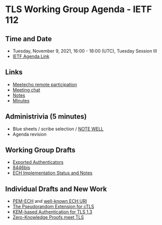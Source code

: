 # TLS Working Group Agenda - IETF 112

## Time and Date

* Tuesday, November 9, 2021, 16:00 - 18:00 (UTC), Tuesday Session III
* [IETF Agenda Link](https://datatracker.ietf.org/meeting/112/agenda/?show=tls)

## Links

* [Meetecho remote participation](https://meetings.conf.meetecho.com/ietf112/?group=tls&short=&item=1)
* [Meeting chat](xmpp:tls@jabber.ietf.org?join) 
* [Notes](https://codimd.ietf.org/notes-ietf-112-tls) 
* [Minutes](https://datatracker.ietf.org/doc/minutes-112-tls/)

## Administrivia (5 minutes)

* Blue sheets / scribe selection / [NOTE WELL](https://www.ietf.org/about/note-well.html) 
* Agenda revision

## Working Group Drafts

- [Exported Authenticators](https://datatracker.ietf.org/doc/draft-ietf-tls-exported-authenticator/)
- [8446bis](https://datatracker.ietf.org/doc/draft-ietf-tls-rfc8446bis/)
- [ECH Implementation Status and Notes](https://datatracker.ietf.org/doc/draft-ietf-tls-esni/)

## Individual Drafts and New Work

- [PEM-ECH](https://datatracker.ietf.org/doc/draft-farrell-tls-pemesni/) and [well-known ECH URI](https://datatracker.ietf.org/doc/draft-farrell-tls-wkesni/)
- [The Pseudorandom Extension for cTLS](https://datatracker.ietf.org/doc/draft-cpbs-pseudorandom-ctls/)
- [KEM-based Authentication for TLS 1.3](https://datatracker.ietf.org/doc/draft-celi-wiggers-tls-authkem/)
- [Zero-Knowledge Proofs meet TLS](#)

